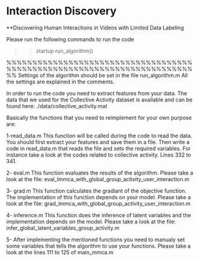 # Interaction Discovery
**Discovering Human Interactions in Videos with Limited Data Labeling


Please run the following commands to run the code
>> startup
>> run_algorithm()

%%%%%%%%%%%%%%%%%%%%%%%%%%%%%%%%%%%%%%%%%%%%%%%%%%%%%%%%%%%%%%%%%%%%%%%%%%
Settings of the algorithm should be set in the file run_algorithm.m
All the settings are explained in the comments.

In order to run the code you need to extract features from your data.
The data that we used for the Collective Activity dataset is available 
and can be found here: ./data/collective_activity.mat

Basically the functions that you need to reimplement for your own purpose
are:

1-read_data.m
        This function will be called during the code to read the data. You
        should first extract your features and save them in a file. Then 
        write a code in read_data.m that reads the file and sets the 
        required variables. For instance take a look at the codes related
        to collective activity. Lines 332 to 341.

2- eval.m
        This function evaluates the results of the algorithm. Please take 
        a look at the file:
        eval_lmmca_with_global_group_activity_user_interaction.m

3- grad.m
        This function calculates the gradiant of the objective function. 
        The implementation of this function depends on your model.
        Please take a look at the file:
        grad_lmmca_with_global_group_activity_user_interaction.m

4- inference.m
        This function does the inference of latent variables and the 
        implementation depends on the model.
        Please take a look at the file:
        infer_global_latent_variables_group_activity.m

5- After implementing the mentioned functions you need to manualy set some
    variables that tells the algorithm to use your functions.
    Please take a look at the lines 111 to 125 of main_mmca.m
